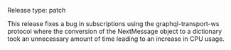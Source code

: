 Release type: patch

This release fixes a bug in subscriptions using the graphql-transport-ws protocol
where the conversion of the NextMessage object to a dictionary took an unnecessary 
amount of time leading to an increase in CPU usage.